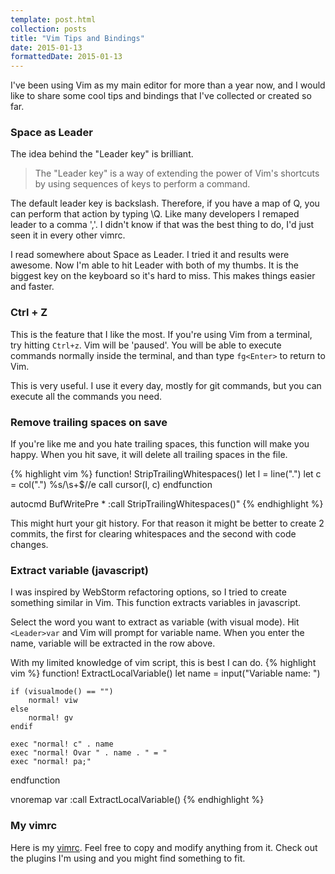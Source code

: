 ```yaml
---
template: post.html
collection: posts
title: "Vim Tips and Bindings"
date: 2015-01-13
formattedDate: 2015-01-13
---
```

I've been using Vim as my main editor for more than a year now, and I would like to share some cool tips and bindings that I've collected or created so far.

### Space as Leader
The idea behind the "Leader key" is brilliant.

> The "Leader key" is a way of extending the power of Vim's shortcuts by using sequences of keys to perform a command.

The default leader key is backslash. Therefore, if you have a map of <Leader>Q, you can perform that action by typing \Q. Like many developers I remaped leader to a comma ','. I didn't know if that was the best thing to do, I'd just seen it in every other vimrc.

I read somewhere about Space as Leader. I tried it and results were awesome. Now I'm able to hit Leader with both of my thumbs. It is the biggest key on the keyboard so it's hard to miss. This makes things easier and faster.

### Ctrl + Z
This is the feature that I like the most. If you're using Vim from a terminal, try hitting `Ctrl+z`. Vim will be 'paused'. You will be able to execute commands normally inside the terminal, and than type `fg<Enter>` to return to Vim.

This is very useful. I use it every day, mostly for git commands, but you can execute all the commands you need.

### Remove trailing spaces on save
If you're like me and you hate trailing spaces, this function will make you happy. When you hit save, it will delete all trailing spaces in the file.

{% highlight vim %}
function! StripTrailingWhitespaces()
    let l = line(".")
    let c = col(".")
    %s/\s\+$//e
    call cursor(l, c)
endfunction

autocmd BufWritePre * :call StripTrailingWhitespaces()"
{% endhighlight %}

<p class="note">This might hurt your git history. For that reason it might be better to create 2 commits, the first for clearing whitespaces and the second with code changes.</p>

### Extract variable (javascript)

I was inspired by WebStorm refactoring options, so I tried to create something similar in Vim. This function extracts variables in javascript.

Select the word you want to extract as variable (with visual mode). Hit `<Leader>var` and Vim will prompt for variable name. When you enter the name, variable will be extracted in the row above.

With my limited knowledge of vim script, this is best I can do.
{% highlight vim %}
function! ExtractLocalVariable()
    let name = input("Variable name: ")

    if (visualmode() == "")
        normal! viw
    else
        normal! gv
    endif

    exec "normal! c" . name
    exec "normal! Ovar " . name . " = "
    exec "normal! pa;"
endfunction

vnoremap <Leader>var :call ExtractLocalVariable()<CR>
{% endhighlight %}

### My vimrc
Here is my [vimrc](https://github.com/goschevski/dotfiles/blob/master/homefiles/vimrc). Feel free to copy and modify anything from it. Check out the plugins I'm using and you might find something to fit.
